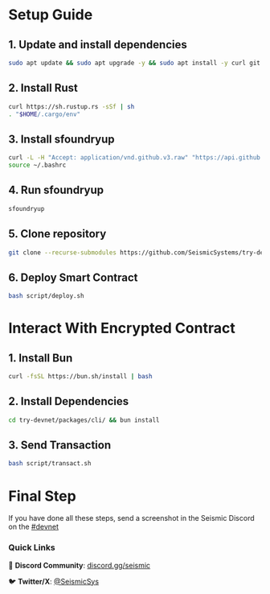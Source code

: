 # Setup Guide
## 1. Update and install dependencies
```bash
sudo apt update && sudo apt upgrade -y && sudo apt install -y curl git jq lz4 build-essential
```

## 2. Install Rust
```bash
curl https://sh.rustup.rs -sSf | sh
. "$HOME/.cargo/env"
```

## 3. Install sfoundryup
```bash
curl -L -H "Accept: application/vnd.github.v3.raw" "https://api.github.com/repos/SeismicSystems/seismic-foundry/contents/sfoundryup/install?ref=seismic" | bash
source ~/.bashrc
```

## 4. Run sfoundryup
```bash
sfoundryup
```

## 5. Clone repository

```bash
git clone --recurse-submodules https://github.com/SeismicSystems/try-devnet.git && cd try-devnet/packages/contract/
```

## 6. Deploy Smart Contract
```bash
bash script/deploy.sh
```

# Interact With Encrypted Contract

## 1. Install Bun
```bash
curl -fsSL https://bun.sh/install | bash
```

## 2. Install Dependencies
```bash
cd try-devnet/packages/cli/ && bun install
```

## 3. Send Transaction
```bash
bash script/transact.sh
```

# Final Step
If you have done all these steps, send a screenshot in the Seismic Discord on the [#devnet](https://discord.com/channels/1343751435711414362/1354160432365048019)

### Quick Links

📱 **Discord Community**: [discord.gg/seismic](https://discord.gg/seismic)

🐦 **Twitter/X**: [@SeismicSys](https://x.com/SeismicSys)
